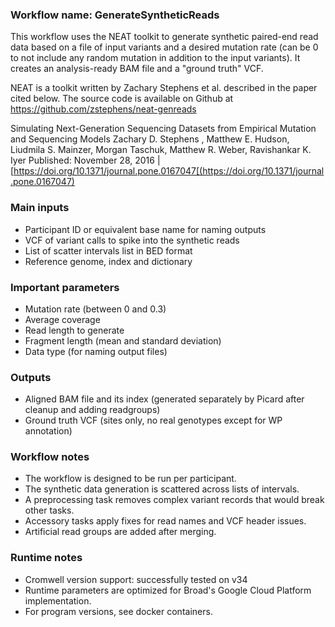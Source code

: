 ### Workflow name: GenerateSyntheticReads

 This workflow uses the NEAT toolkit to generate synthetic paired-end read data based on a file of input variants
 and a desired mutation rate (can be 0 to not include any random mutation in addition to the input variants).
 It creates an analysis-ready BAM file and a "ground truth" VCF.

 NEAT is a toolkit written by Zachary Stephens et al. described in the paper cited below. The source code is
 available on Github at https://github.com/zstephens/neat-genreads

 Simulating Next-Generation Sequencing Datasets from Empirical Mutation and Sequencing Models
 Zachary D. Stephens , Matthew E. Hudson, Liudmila S. Mainzer, Morgan Taschuk, Matthew R. Weber, Ravishankar K. Iyer
 Published: November 28, 2016 | [https://doi.org/10.1371/journal.pone.0167047[(https://doi.org/10.1371/journal.pone.0167047)

### Main inputs
 - Participant ID or equivalent base name for naming outputs
 - VCF of variant calls to spike into the synthetic reads
 - List of scatter intervals list in BED format
 - Reference genome, index and dictionary

### Important parameters
 - Mutation rate (between 0 and 0.3)
 - Average coverage
 - Read length to generate
 - Fragment length (mean and standard deviation)
 - Data type (for naming output files)

### Outputs
 - Aligned BAM file and its index (generated separately by Picard after cleanup and adding readgroups)
 - Ground truth VCF (sites only, no real genotypes except for WP annotation)

### Workflow notes
 - The workflow is designed to be run per participant.
 - The synthetic data generation is scattered across lists of intervals.
 - A preprocessing task removes complex variant records that would break other tasks.
 - Accessory tasks apply fixes for read names and VCF header issues.
 - Artificial read groups are added after merging.

### Runtime notes
 - Cromwell version support: successfully tested on v34
 - Runtime parameters are optimized for Broad's Google Cloud Platform implementation.
 - For program versions, see docker containers.
